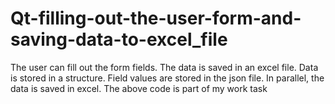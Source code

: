 # Qt-filling-out-the-user-form-and-saving-data-to-excel_file
The user can fill out the form fields. The data is saved in an excel file. Data is stored in a structure. Field values ​​are stored in the json file. In parallel, the data is saved in excel. The above code is part of my work task
